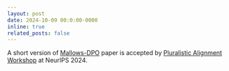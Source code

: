```yaml
---
layout: post
date: 2024-10-09 00:0:00-0000
inline: true
related_posts: false
---
```


A short version of [Mallows-DPO](https://arxiv.org/pdf/2405.14953) paper is accepted by [Pluralistic Alignment Workshop](https://pluralistic-alignment.github.io/) at NeurIPS 2024.